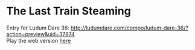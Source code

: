 # The Last Train Steaming
Entry for Ludum Dare 36: http://ludumdare.com/compo/ludum-dare-36/?action=preview&uid=37874  
Play the web version [here](https://aggrathon.github.io/LudumDare36/)
